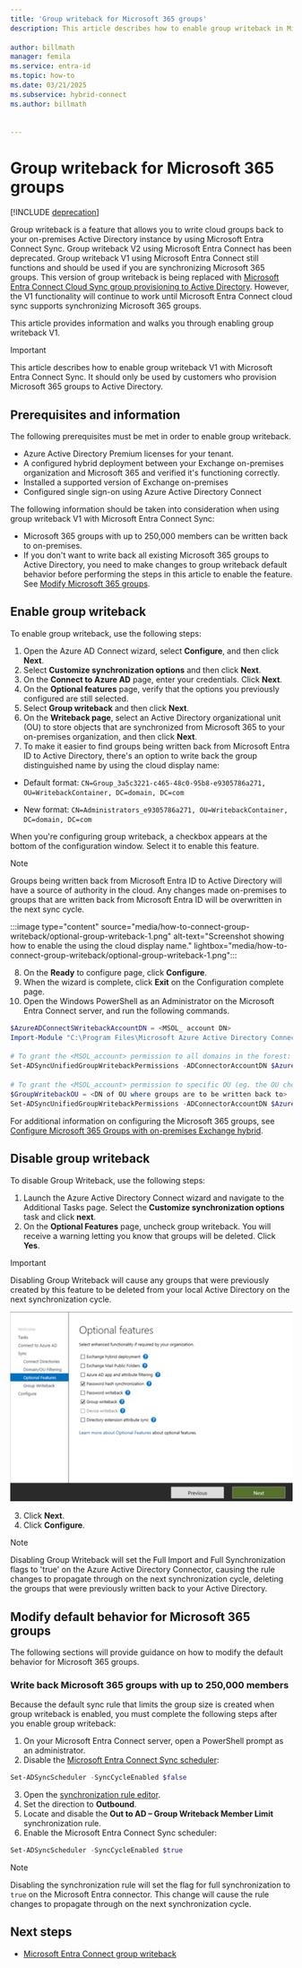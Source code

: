 ```yaml
---
title: 'Group writeback for Microsoft 365 groups'
description: This article describes how to enable group writeback in Microsoft Entra Connect by using PowerShell and a wizard.

author: billmath
manager: femila
ms.service: entra-id
ms.topic: how-to
ms.date: 03/21/2025
ms.subservice: hybrid-connect
ms.author: billmath


---
```


# Group writeback for Microsoft 365 groups

[!INCLUDE [deprecation](~/includes/gwb-v2-deprecation.md)]

Group writeback is a feature that allows you to write cloud groups back to your on-premises Active Directory instance by using Microsoft Entra Connect Sync. Group writeback V2 using Microsoft Entra Connect has been deprecated. Group writeback V1 using Microsoft Entra Connect still functions and should be used if you are synchronizing Microsoft 365 groups. This version of group writeback is being replaced with [Microsoft Entra Connect Cloud Sync group provisioning to Active Directory](../group-writeback-cloud-sync.md). However, the V1 functionality will continue to work until Microsoft Entra Connect cloud sync supports synchronizing Microsoft 365 groups.

This article provides information and walks you through enabling group writeback V1. 

>[!IMPORTANT]
>This article describes how to enable group writeback V1 with Microsoft Entra Connect Sync. It should only be used by customers who provision Microsoft 365 groups to Active Directory.

 
## Prerequisites and information
The following prerequisites must be met in order to enable group writeback.
- Azure Active Directory Premium licenses for your tenant.
- A configured hybrid deployment between your Exchange on-premises organization and Microsoft 365 and verified it's functioning correctly.
- Installed a supported version of Exchange on-premises
- Configured single sign-on using Azure Active Directory Connect

The following information should be taken into consideration when using group writeback V1 with Microsoft Entra Connect Sync:
- Microsoft 365 groups with up to 250,000 members can be written back to on-premises. 
- If you don't want to write back all existing Microsoft 365 groups to Active Directory, you need to make changes to group writeback default behavior before performing the steps in this article to enable the feature. See [Modify Microsoft 365 groups](#modifying-default-behavior-for-microsoft-365-groups).

## Enable group writeback

To enable group writeback, use the following steps:

1. Open the Azure AD Connect wizard, select **Configure**, and then click **Next**.
2. Select **Customize synchronization options** and then click **Next**.
3. On the **Connect to Azure AD** page, enter your credentials. Click **Next**.
4. On the **Optional features** page, verify that the options you previously configured are still selected.
5. Select **Group writeback** and then click **Next**.
6. On the **Writeback page**, select an Active Directory organizational unit (OU) to store objects that are synchronized from Microsoft 365 to your on-premises organization, and then click **Next**.
7. To make it easier to find groups being written back from Microsoft Entra ID to Active Directory, there's an option to write back the group distinguished name by using the cloud display name: 

- Default format: 
`CN=Group_3a5c3221-c465-48c0-95b8-e9305786a271, OU=WritebackContainer, DC=domain, DC=com`  

- New format: 
`CN=Administrators_e9305786a271, OU=WritebackContainer, DC=domain, DC=com`  

When you're configuring group writeback, a checkbox appears at the bottom of the configuration window. Select it to enable this feature. 

> [!NOTE]
> Groups being written back from Microsoft Entra ID to Active Directory will have a source of authority in the cloud. Any changes made on-premises to groups that are written back from Microsoft Entra ID will be overwritten in the next sync cycle. 

:::image type="content" source="media/how-to-connect-group-writeback/optional-group-writeback-1.png" alt-text="Screenshot showing how to enable the using the cloud display name." lightbox="media/how-to-connect-group-writeback/optional-group-writeback-1.png":::

8. On the **Ready** to configure page, click **Configure**.
9. When the wizard is complete, click **Exit** on the Configuration complete page.
10. Open the Windows PowerShell as an Administrator on the Microsoft Entra Connect server, and run the following commands.

```powershell
$AzureADConnectSWritebackAccountDN = <MSOL_ account DN>
Import-Module "C:\Program Files\Microsoft Azure Active Directory Connect\AdSyncConfig\AdSyncConfig.psm1"

# To grant the <MSOL_account> permission to all domains in the forest:
Set-ADSyncUnifiedGroupWritebackPermissions -ADConnectorAccountDN $AzureADConnectSWritebackAccountDN

# To grant the <MSOL_account> permission to specific OU (eg. the OU chosen to writeback Office 365 Groups to):
$GroupWritebackOU = <DN of OU where groups are to be written back to>
Set-ADSyncUnifiedGroupWritebackPermissions -ADConnectorAccountDN $AzureADConnectSWritebackAccountDN -ADObjectDN $GroupWritebackOU
```

For additional information on configuring the Microsoft 365 groups, see [Configure Microsoft 365 Groups with on-premises Exchange hybrid](/exchange/hybrid-deployment/set-up-microsoft-365-groups#enable-group-writeback-in-azure-ad-connect).

## Disable group writeback

To disable Group Writeback, use the following steps:

1. Launch the Azure Active Directory Connect wizard and navigate to the Additional Tasks page. Select the **Customize synchronization options** task and click **next**.
2. On the **Optional Features** page, uncheck group writeback. You will receive a warning letting you know that groups will be deleted. Click **Yes**.
 > [!IMPORTANT]
 > Disabling Group Writeback will cause any groups that were previously created by this feature to be deleted from your local Active Directory on the next synchronization cycle.

 ![Screenshot that shows the uncheck box.](media/how-to-connect-group-writeback/group-1.png)

3. Click **Next**.
4. Click **Configure**.

 > [!NOTE]
 > Disabling Group Writeback will set the Full Import and Full Synchronization flags to 'true' on the Azure Active Directory Connector, causing the rule changes to propagate through on the next synchronization cycle, deleting the groups that were previously written back to your Active Directory.

 ## Modify default behavior for Microsoft 365 groups
The following sections will provide guidance on how to modify the default behavior for Microsoft 365 groups.



### Write back Microsoft 365 groups with up to 250,000 members 

Because the default sync rule that limits the group size is created when group writeback is enabled, you must complete the following steps after you enable group writeback: 

1. On your Microsoft Entra Connect server, open a PowerShell prompt as an administrator. 
2. Disable the [Microsoft Entra Connect Sync scheduler](./how-to-connect-sync-feature-scheduler.md): 
 
 ``` PowerShell 
 Set-ADSyncScheduler -SyncCycleEnabled $false 
 ``` 
3. Open the [synchronization rule editor](./how-to-connect-create-custom-sync-rule.md). 
4. Set the direction to **Outbound**. 
5. Locate and disable the **Out to AD – Group Writeback Member Limit** synchronization rule. 
6. Enable the Microsoft Entra Connect Sync scheduler: 

 ``` PowerShell 
 Set-ADSyncScheduler -SyncCycleEnabled $true 
 ``` 

> [!NOTE] 
> Disabling the synchronization rule will set the flag for full synchronization to `true` on the Microsoft Entra connector. This change will cause the rule changes to propagate through on the next synchronization cycle. 

## Next steps 

- [Microsoft Entra Connect group writeback](how-to-connect-group-writeback-v2.md) 












